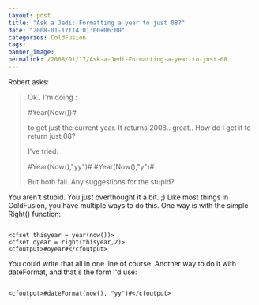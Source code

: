 ```yaml
---
layout: post
title: "Ask a Jedi: Formatting a year to just 08?"
date: "2008-01-17T14:01:00+06:00"
categories: ColdFusion 
tags: 
banner_image: 
permalink: /2008/01/17/Ask-a-Jedi-Formatting-a-year-to-just-08
---
```


Robert asks:

<blockquote>
<p>
Ok.. I'm doing :

#Year(Now())#

to get just the current year. It returns 2008.. great.. How do I get it to return just 08?

I've tried:

#Year(Now(),"yy")#
#Year(Now(),"y")#

But both fail. Any suggestions for the stupid?
</p>
</blockquote>

You aren't stupid. You just overthought it a bit. ;) Like most things in ColdFusion, you have multiple ways to do this. One way is with the simple Right() function:

<code>
&lt;cfset thisyear = year(now())&gt;
&lt;cfset oyear = right(thisyear,2)&gt;
&lt;cfoutput&gt;#oyear#&lt;/cfoutput&gt;
</code>

You could write that all in one line of course. Another way to do it with dateFormat, and that's the form I'd use:

<code>
&lt;cfoutput&gt;#dateFormat(now(), "yy")#&lt;/cfoutput&gt;
</code>